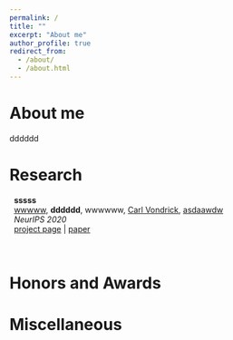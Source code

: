 ```yaml
---
permalink: /
title: ""
excerpt: "About me"
author_profile: true
redirect_from: 
  - /about/
  - /about.html
---
```

About me
======
dddddd

Research
======

&nbsp; __sssss__  
&nbsp;  [wwwww](https://henryxrl.wordpress.com), __dddddd__, wwwwww, [Carl Vondrick](http://www.cs.columbia.edu/~vondrick/), [asdaawdw](http://www.cs.columbia.edu/~cxz/index.htm)  
&nbsp;  *NeurIPS 2020*  
&nbsp;  [project page](http://www.cs.columbia.edu/cg/listen_to_the_silence/) | [paper](https://arxiv.org/pdf/2010.12013.pdf)  

<br/>

Honors and Awards
======


Miscellaneous
======


<br/>
<br/>
